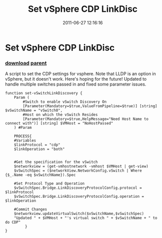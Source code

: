 ﻿---
pid:            2752
parent:         1583
children:       
poster:         Ian K
title:          Set vSphere CDP LinkDisc
date:           2011-06-27 12:16:16
description:    A script to set the CDP settings for vsphere. Note that LLDP is an option in vSphere, but it doesn't work. Here's hoping for the future!  Updated to handle multiple switches passed in and fixed some parameter issues.  
format:         posh
---

# Set vSphere CDP LinkDisc

### [download](2752.ps1) [parent](1583.md) 

A script to set the CDP settings for vsphere. Note that LLDP is an option in vSphere, but it doesn't work. Here's hoping for the future!  Updated to handle multiple switches passed in and fixed some parameter issues.  

```posh
function set-vSwitchLinkDiscovery {
    Param (
        #Switch to enable vSwitch Discovery On
        [Parameter(Mandatory=$true,ValueFromPipeline=$true)] [string] $vSwitchName = "vSwitch0",
        #Host on which the vSwitch Resides
        [Parameter(Mandatory=$true,HelpMessage="Need Host Name to connect with")] [string] $VMHost = "NoHostPassed"
    ) #Param

	PROCESS{ 
    #Variables
	$linkProtocol = "cdp"
	$linkOperation = "both"


	#Get the specification for the vSwitch
	$networkview = (get-vmhostnetwork -vmhost $VMHost | get-view)
	$vSwitchSpec = ($networkView.NetworkConfig.vSwitch | Where {$_.Name -eq $vSwitchName}).Spec

	#Set Protocol Type and Operation
	$vSwitchSpec.Bridge.LinkDiscoveryProtocolConfig.protocol = $linkProtocol	
    $vSwitchSpec.Bridge.LinkDiscoveryProtocolConfig.operation = $linkOperation

	#Commit Changes
	$networkview.updateVirtualSwitch($vSwitchName,$vSwitchSpec)
    "Updated " + $VMHost + "'s virtual switch " + $vSwitchName + " to do CDP"
         }
}
```
